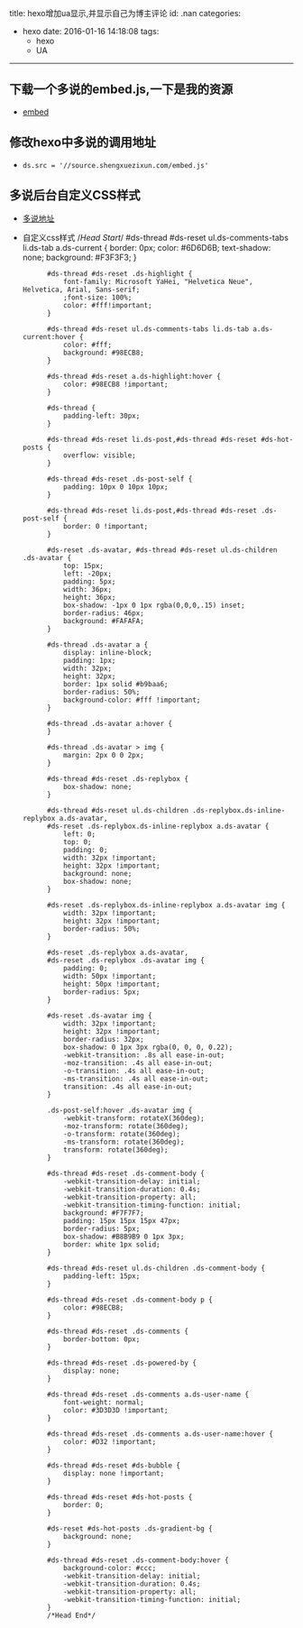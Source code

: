 title: hexo增加ua显示,并显示自己为博主评论
id: .nan
categories:
  - hexo
date: 2016-01-16 14:18:08
tags: 
	- hexo
	- UA
---
## 下载一个多说的embed.js,一下是我的资源
+ [embed](http://source.shengxuezixun.com/embed.js;)

## 修改hexo中多说的调用地址
+ `ds.src = '//source.shengxuezixun.com/embed.js'`

## 多说后台自定义CSS样式
+ [多说地址](http://myoung.duoshuo.com/admin/settings/)
+ 自定义css样式
			/*Head Start*/
			#ds-thread #ds-reset ul.ds-comments-tabs li.ds-tab a.ds-current {
			    border: 0px;
			    color: #6D6D6B;
			    text-shadow: none;
			    background: #F3F3F3;
			}

			#ds-thread #ds-reset .ds-highlight {
			    font-family: Microsoft YaHei, "Helvetica Neue", Helvetica, Arial, Sans-serif;
			    ;font-size: 100%;
			    color: #fff!important;
			}

			#ds-thread #ds-reset ul.ds-comments-tabs li.ds-tab a.ds-current:hover {
			    color: #fff;
			    background: #98ECB8;
			}

			#ds-thread #ds-reset a.ds-highlight:hover {
			    color: #98ECB8 !important;
			}

			#ds-thread {
			    padding-left: 30px;
			}

			#ds-thread #ds-reset li.ds-post,#ds-thread #ds-reset #ds-hot-posts {
			    overflow: visible;
			}

			#ds-thread #ds-reset .ds-post-self {
			    padding: 10px 0 10px 10px;
			}

			#ds-thread #ds-reset li.ds-post,#ds-thread #ds-reset .ds-post-self {
			    border: 0 !important;
			}

			#ds-reset .ds-avatar, #ds-thread #ds-reset ul.ds-children .ds-avatar {
			    top: 15px;
			    left: -20px;
			    padding: 5px;
			    width: 36px;
			    height: 36px;
			    box-shadow: -1px 0 1px rgba(0,0,0,.15) inset;
			    border-radius: 46px;
			    background: #FAFAFA;
			}

			#ds-thread .ds-avatar a {
			    display: inline-block;
			    padding: 1px;
			    width: 32px;
			    height: 32px;
			    border: 1px solid #b9baa6;
			    border-radius: 50%;
			    background-color: #fff !important;
			}

			#ds-thread .ds-avatar a:hover {
			}

			#ds-thread .ds-avatar > img {
			    margin: 2px 0 0 2px;
			}

			#ds-thread #ds-reset .ds-replybox {
			    box-shadow: none;
			}

			#ds-thread #ds-reset ul.ds-children .ds-replybox.ds-inline-replybox a.ds-avatar,
			#ds-reset .ds-replybox.ds-inline-replybox a.ds-avatar {
			    left: 0;
			    top: 0;
			    padding: 0;
			    width: 32px !important;
			    height: 32px !important;
			    background: none;
			    box-shadow: none;
			}

			#ds-reset .ds-replybox.ds-inline-replybox a.ds-avatar img {
			    width: 32px !important;
			    height: 32px !important;
			    border-radius: 50%;
			}

			#ds-reset .ds-replybox a.ds-avatar,
			#ds-reset .ds-replybox .ds-avatar img {
			    padding: 0;
			    width: 50px !important;
			    height: 50px !important;
			    border-radius: 5px;
			}

			#ds-reset .ds-avatar img {
			    width: 32px !important;
			    height: 32px !important;
			    border-radius: 32px;
			    box-shadow: 0 1px 3px rgba(0, 0, 0, 0.22);
			    -webkit-transition: .8s all ease-in-out;
			    -moz-transition: .4s all ease-in-out;
			    -o-transition: .4s all ease-in-out;
			    -ms-transition: .4s all ease-in-out;
			    transition: .4s all ease-in-out;
			}

			.ds-post-self:hover .ds-avatar img {
			    -webkit-transform: rotateX(360deg);
			    -moz-transform: rotate(360deg);
			    -o-transform: rotate(360deg);
			    -ms-transform: rotate(360deg);
			    transform: rotate(360deg);
			}

			#ds-thread #ds-reset .ds-comment-body {
			    -webkit-transition-delay: initial;
			    -webkit-transition-duration: 0.4s;
			    -webkit-transition-property: all;
			    -webkit-transition-timing-function: initial;
			    background: #F7F7F7;
			    padding: 15px 15px 15px 47px;
			    border-radius: 5px;
			    box-shadow: #B8B9B9 0 1px 3px;
			    border: white 1px solid;
			}

			#ds-thread #ds-reset ul.ds-children .ds-comment-body {
			    padding-left: 15px;
			}

			#ds-thread #ds-reset .ds-comment-body p {
			    color: #98ECB8;
			}

			#ds-thread #ds-reset .ds-comments {
			    border-bottom: 0px;
			}

			#ds-thread #ds-reset .ds-powered-by {
			    display: none;
			}

			#ds-thread #ds-reset .ds-comments a.ds-user-name {
			    font-weight: normal;
			    color: #3D3D3D !important;
			}

			#ds-thread #ds-reset .ds-comments a.ds-user-name:hover {
			    color: #D32 !important;
			}

			#ds-thread #ds-reset #ds-bubble {
			    display: none !important;
			}

			#ds-thread #ds-reset #ds-hot-posts {
			    border: 0;
			}

			#ds-reset #ds-hot-posts .ds-gradient-bg {
			    background: none;
			}

			#ds-thread #ds-reset .ds-comment-body:hover {
			    background-color: #ccc;
			    -webkit-transition-delay: initial;
			    -webkit-transition-duration: 0.4s;
			    -webkit-transition-property: all;
			    -webkit-transition-timing-function: initial;
			}
			/*Head End*/

